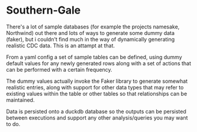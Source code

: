 # Southern-Gale
There's a lot of sample databases (for example the projects namesake, Northwind) out there and lots of ways to generate some dummy data (faker), but i couldn't find much in the way of dynamically generating realistic CDC data.
This is an attampt at that.

From a yaml config a set of sample tables can be defined, using dummy default values for any newly generated rows along with a set of actions that can be performed with a certain frequency.

The dummy values actually invoke the Faker library to generate somewhat realistic entries, along with support for other data types that may refer to existing values within the table or other tables so that relationships can be maintained.

Data is persisted onto a duckdb database so the outputs can be persisted between executions and support any other analysis/queries you may want to do.